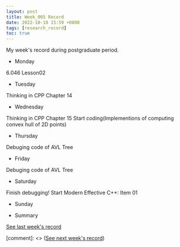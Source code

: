 ```yaml
---
layout: post
title: Week_005 Record
date: 2022-10-10 15:59 +0800
tags: [research_record]
toc: true
---
```


My  week's record during postgraduate period.
- Monday

6.046 Lesson02

- Tuesday

Thinking in CPP Chapter 14

- Wednesday

Thinking in CPP Chapter 15
Start coding(Implementions of computing convex hull of 2D points)

- Thursday

Debuging code of AVL Tree

- Friday

Debuging code of AVL Tree

- Saturday

Finish debugging!
Start Modern Effective C++: Item 01

- Sunday

- Summary

[See last week's record](https://zhengtongdu.github.io/2022/10/03/Week_004_Record/)

[comment]: <> ([See next week's record](https://zhengtongdu.github.io/2022/0//Week__Record/))
